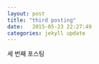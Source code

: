 ```yaml
---
layout: post
title: "third posting"
date:   2015-05-23 22:27:49
categories: jekyll update
---
```


세 번째 포스팅
